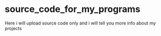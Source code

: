 # source_code_for_my_programs
Here i will upload source code only and i will tell you more info about my projects
